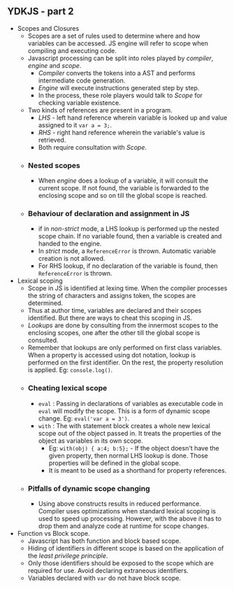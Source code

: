## YDKJS - part 2
* Scopes and Closures 
  * Scopes are a set of rules used to determine where and how variables can be accessed. JS engine will refer to scope when compiling and executing code.
  * Javascript processing can be split into roles played by *compiler*, *engine* and *scope*. 
    * *Compiler* converts the tokens into a AST and performs intermediate code generation.
    * *Engine* will execute instructions generated  step by step.
    * In the process, these role players would talk to *Scope* for checking variable existence.
  * Two kinds of references are present in a program.
    * *LHS* - left hand reference wherein variable is looked up and value assigned to it `var a = 3;`.
    * *RHS* - right hand reference wherein the variable's value is retrieved.
    * Both require consultation with *Scope*.
  * ### Nested scopes
    * When *engine* does a lookup of a variable, it will consult the current scope. If not found, the variable is forwarded to the enclosing scope and so on till the global scope is reached.
  * ### Behaviour of declaration and assignment in JS
    * if in *non-strict* mode, a  LHS lookup is performed up the nested scope chain. If no variable found, then a variable is created and handed to the engine.
    * In *strict* mode, a `ReferenceError` is thrown. Automatic variable creation is not allowed.
    * For RHS lookup, if no declaration of the variable is found, then `ReferenceError` is thrown.
* Lexical scoping
  * Scope in JS is identified at lexing time. When the compiler processes the string of characters and assigns token, the scopes are determined. 
  * Thus at author time, variables are declared and their scopes identified. But there are ways to cheat this scoping in JS.
  * *Lookups* are done by consulting from the innermost scopes to the enclosing scopes, one after the other till the global scope is consulted.
  * Remember that lookups are only performed on first class variables. When a property is accessed using dot notation, lookup is performed on the first identifier. On the rest, the property resolution is applied. Eg: `console.log()`.
  * ### Cheating lexical scope
     * `eval` : Passing in declarations of variables as executable code in `eval` will modify the scope. This is a form of dynamic scope change. Eg: `eval('var a = 3')`.
     * `with` : The with statement block creates a whole new lexical scope out of the object passed in. It treats the properties of the object as variables in its own scope.
       * Eg: `with(obj) { a:4; b:5};` - If the object doesn't have the given property, then normal LHS lookup is done. Those properties will be defined in the global scope.
       * It is meant to be used as a shorthand for property references.
  * ### Pitfalls of dynamic scope changing
    * Using above constructs results in  reduced performance. Compiler uses optimizations when standard lexical scoping is used to speed up processing. However, with the above it has to drop them and analyze code at runtime for scope changes. 
* Function vs Block scope.
  * Javascript has both function and block based scope.
  * Hiding of identifiers in different scope is based on the application of the *least privilege principle*.
  * Only those identifiers should be exposed to the scope which are required for use. Avoid declaring extraneous identifiers.
  * Variables declared with `var` do not have block scope.
  
